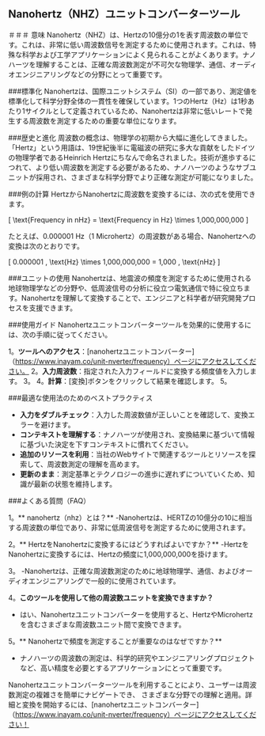 ## Nanohertz（NHZ）ユニットコンバーターツール

＃＃＃ 意味
Nanohertz（NHZ）は、Hertzの10億分の1を表す周波数の単位です。これは、非常に低い周波数信号を測定するために使用されます。これは、特殊な科学および工学アプリケーションによく見られることがよくあります。ナノハーツを理解することは、正確な周波数測定が不可欠な物理学、通信、オーディオエンジニアリングなどの分野にとって重要です。

###標準化
Nanohertzは、国際ユニットシステム（SI）の一部であり、測定値を標準化して科学分野全体の一貫性を確保しています。1つのHertz（Hz）は1秒あたり1サイクルとして定義されているため、Nanohertzは非常に低いレートで発生する周波数を測定するための重要な単位になります。

###歴史と進化
周波数の概念は、物理学の初期から大幅に進化してきました。「Hertz」という用語は、19世紀後半に電磁波の研究に多大な貢献をしたドイツの物理学者であるHeinrich Hertzにちなんで命名されました。技術が進歩するにつれて、より低い周波数を測定する必要があるため、ナノハーツのようなサブユニットが採用され、さまざまな科学分野でより正確な測定が可能になりました。

###例の計算
HertzからNanohertzに周波数を変換するには、次の式を使用できます。

\[ \text{Frequency in nHz} = \text{Frequency in Hz} \times 1,000,000,000 \]

たとえば、0.000001 Hz（1 Microhertz）の周波数がある場合、Nanohertzへの変換は次のとおりです。

\[ 0.000001 \, \text{Hz} \times 1,000,000,000 = 1,000 \, \text{nHz} \]

###ユニットの使用
Nanohertzは、地震波の頻度を測定するために使用される地球物理学などの分野や、低周波信号の分析に役立つ電気通信で特に役立ちます。Nanohertzを理解して変換することで、エンジニアと科学者が研究開発プロセスを支援できます。

###使用ガイド
Nanohertzユニットコンバーターツールを効果的に使用するには、次の手順に従ってください。

1。**ツールへのアクセス**：[nanohertzユニットコンバーター]（https://www.inayam.co/unit-nverter/frequency）ページにアクセスしてください。
2。**入力周波数**：指定された入力フィールドに変換する頻度値を入力します。
3。
4。**計算**：[変換]ボタンをクリックして結果を確認します。
5。

###最適な使用法のためのベストプラクティス
-  **入力をダブルチェック**：入力した周波数値が正しいことを確認して、変換エラーを避けます。
-  **コンテキストを理解する**：ナノハーツが使用され、変換結果に基づいて情報に基づいた決定を下すコンテキストに慣れてください。
-  **追加のリソースを利用**：当社のWebサイトで関連するツールとリソースを探索して、周波数測定の理解を高めます。
-  **更新のまま**：測定基準とテクノロジーの進歩に遅れずについていくため、知識が最新の状態を維持します。

###よくある質問（FAQ）

1。** nanohertz（nhz）とは？**
-Nanohertzは、HERTZの10億分の10に相当する周波数の単位であり、非常に低周波信号を測定するために使用されます。

2。** HertzをNanohertzに変換するにはどうすればよいですか？**
-HertzをNanohertzに変換するには、Hertzの頻度に1,000,000,000を掛けます。

3。
-Nanohertzは、正確な周波数測定のために地球物理学、通信、およびオーディオエンジニアリングで一般的に使用されています。

4。**このツールを使用して他の周波数ユニットを変換できますか？**
- はい、Nanohertzユニットコンバーターを使用すると、HertzやMicrohertzを含むさまざまな周波数ユニット間で変換できます。

5。** Nanohertzで頻度を測定することが重要なのはなぜですか？**
- ナノハーツの周波数の測定は、科学的研究やエンジニアリングプロジェクトなど、高い精度を必要とするアプリケーションにとって重要です。

Nanohertzユニットコンバーターツールを利用することにより、ユーザーは周波数測定の複雑さを簡単にナビゲートでき、 さまざまな分野での理解と適用。詳細と変換を開始するには、[nanohertzユニットコンバーター]（https://www.inayam.co/unit-nverter/frequency）ページにアクセスしてください！